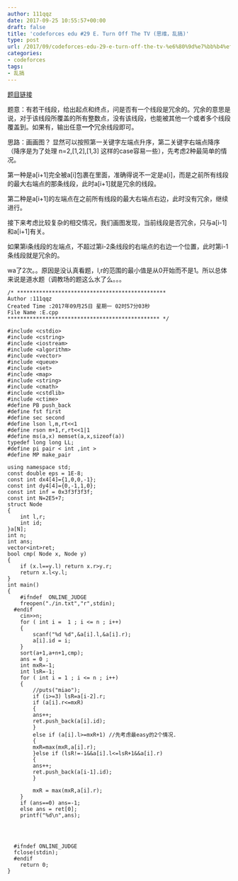 ```yaml
---
author: 111qqz
date: 2017-09-25 10:55:57+00:00
draft: false
title: 'codeforces edu #29 E. Turn Off The TV (思维，乱搞)'
type: post
url: /2017/09/codeforces-edu-29-e-turn-off-the-tv-%e6%80%9d%e7%bb%b4%ef%bc%8c%e4%b9%b1%e6%90%9e/
categories:
- codeforces
tags:
- 乱搞
---
```


[题目链接](http://codeforces.com/contest/863/problem/E)

题意：有若干线段，给出起点和终点，问是否有一个线段是冗余的。冗余的意思是说，对于该线段所覆盖的所有整数点，没有该线段，也能被其他一个或者多个线段覆盖到。如果有，输出任意**一个**冗余线段即可。

思路：画画图？ 显然可以按照第一关键字左端点升序，第二关键字右端点降序（降序是为了处理 n=2,[1,2],[1,3] 这样的case容易一些），先考虑2种最简单的情况。

第一种是a[i+1]完全被a[i]包裹在里面，准确得说不一定是a[i]，而是之前所有线段的最大右端点的那条线段，此时a[i+1]就是冗余的线段。

第二种是a[i+1]的左端点在之前所有线段的最大右端点右边，此时没有冗余，继续进行。

接下来考虑比较复杂的相交情况，我们画图发现，当前线段是否冗余，只与a[i-1]和a[i+1]有关。

如果第i条线段的左端点，不超过第i-2条线段的右端点的右边一个位置，此时第i-1条线段就是冗余的。

wa了2次。。原因是没认真看题，l,r的范围的最小值是从0开始而不是1。所以总体来说是道水题（调教场的题这么水了么。。。


    
    /* ***********************************************
    Author :111qqz
    Created Time :2017年09月25日 星期一 02时57分03秒
    File Name :E.cpp
    ************************************************ */
    
    #include <cstdio>
    #include <cstring>
    #include <iostream>
    #include <algorithm>
    #include <vector>
    #include <queue>
    #include <set>
    #include <map>
    #include <string>
    #include <cmath>
    #include <cstdlib>
    #include <ctime>
    #define PB push_back
    #define fst first
    #define sec second
    #define lson l,m,rt<<1
    #define rson m+1,r,rt<<1|1
    #define ms(a,x) memset(a,x,sizeof(a))
    typedef long long LL;
    #define pi pair < int ,int >
    #define MP make_pair
    
    using namespace std;
    const double eps = 1E-8;
    const int dx4[4]={1,0,0,-1};
    const int dy4[4]={0,-1,1,0};
    const int inf = 0x3f3f3f3f;
    const int N=2E5+7;
    struct Node
    {
        int l,r;
        int id;
    }a[N];
    int n;
    int ans;
    vector<int>ret;
    bool cmp( Node x, Node y)
    {
        if (x.l==y.l) return x.r>y.r;
        return x.l<y.l;
    }
    int main()
    {
        #ifndef  ONLINE_JUDGE 
        freopen("./in.txt","r",stdin);
      #endif
        cin>>n;
        for ( int i =  1 ; i <= n ; i++) 
        {
            scanf("%d %d",&a[i].l,&a[i].r);
            a[i].id = i;
        }
        sort(a+1,a+n+1,cmp);
        ans = 0 ;
        int mxR=-1;
        int lsR=-1;
        for ( int i = 1 ; i <= n ; i++)
        {
            //puts("miao");
            if (i>=3) lsR=a[i-2].r;
            if (a[i].r<=mxR)
            {
            ans++;
            ret.push_back(a[i].id);
            }
            else if (a[i].l>=mxR+1) //先考虑最easy的2个情况.
            {
            mxR=max(mxR,a[i].r);
            }else if (lsR!=-1&&a[i].l<=lsR+1&&a[i].r)
            {
            ans++;
            ret.push_back(a[i-1].id);
            }
    
            mxR = max(mxR,a[i].r);
        }
        if (ans==0) ans=-1;
        else ans = ret[0];
        printf("%d\n",ans);
    
    
            
    
      #ifndef ONLINE_JUDGE  
      fclose(stdin);
      #endif
        return 0;
    }
    










